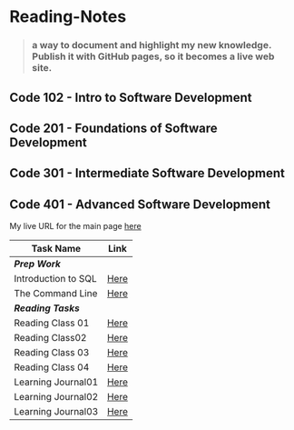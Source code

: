 # Reading-Notes

> ### a way to document and highlight my new knowledge. Publish it with GitHub pages, so it becomes a live web site.

## Code 102 - Intro to Software Development

## Code 201 - Foundations of Software Development

## Code 301 - Intermediate Software Development

## Code 401 - Advanced Software Development

My live URL for the main page [here](https://shathaalrayyani.github.io/reading-notes/) 

|Task Name |Link  |
--- | --- |
|***Prep Work***||
|Introduction to SQL|[Here](https://shathaalrayyani.github.io/reading-notes/prep-work/introduction-to-SQL/SQL-summary.html)|
|The Command Line|[Here](https://shathaalrayyani.github.io/reading-notes/prep-work/The-Command-Line.html)|
| ***Reading Tasks***||
|Reading Class 01|[Here](https://shathaalrayyani.github.io/reading-notes/Reading-Classes/class01.html)|
|Reading Class02|[Here](https://shathaalrayyani.github.io/reading-notes/Reading-Classes/Reading-Class02.html)|
|Reading Class 03|[Here](https://shathaalrayyani.github.io/reading-notes/Reading-Classes/Reading-class03.html)|
|Reading Class 04|[Here](https://shathaalrayyani.github.io/reading-notes/Reading-Classes/Reading-class04.html)|
|Learning Journal01|[Here](https://shathaalrayyani.github.io/reading-notes/Reading-Classes/Learning-Journal01.html)|
|Learning Journal02|[Here](https://shathaalrayyani.github.io/reading-notes/Reading-Classes/Learning-Journal02.html)|
|Learning Journal03|[Here](https://shathaalrayyani.github.io/reading-notes/Reading-Classes/Learning-Journal03.html)|

